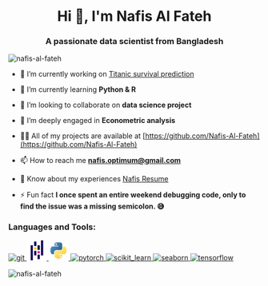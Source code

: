 <h1 align="center">Hi 👋, I'm Nafis Al Fateh</h1>
<h3 align="center">A passionate data scientist from Bangladesh</h3>

<p align="left"> <img src="https://komarev.com/ghpvc/?username=nafis-al-fateh&label=Profile%20views&color=0e75b6&style=flat" alt="nafis-al-fateh" /> </p>

- 🔭 I’m currently working on [Titanic survival prediction](https://github.com/Nafis-Al-Fateh/Python-EDGE.git)

- 🌱 I’m currently learning **Python & R**

- 👯 I’m looking to collaborate on **data science project**

- 🤝 I’m deeply engaged in **Econometric analysis**

- 👨‍💻 All of my projects are available at [https://github.com/Nafis-Al-Fateh](https://github.com/Nafis-Al-Fateh)

- 📫 How to reach me **nafis.optimum@gmail.com**

- 📄 Know about my experiences [Nafis Resume](https://tinyurl.com/nafis-cv-2024)

- ⚡ Fun fact **I once spent an entire weekend debugging code, only to find the issue was a missing semicolon. 😅**



<h3 align="left">Languages and Tools:</h3>
<p align="left"> <a href="https://git-scm.com/" target="_blank" rel="noreferrer"> <img src="https://www.vectorlogo.zone/logos/git-scm/git-scm-icon.svg" alt="git" width="40" height="40"/> </a>  </a> <a href="https://pandas.pydata.org/" target="_blank" rel="noreferrer"> <img src="https://raw.githubusercontent.com/devicons/devicon/2ae2a900d2f041da66e950e4d48052658d850630/icons/pandas/pandas-original.svg" alt="pandas" width="40" height="40"/> </a> <a href="https://www.python.org" target="_blank" rel="noreferrer"> <img src="https://raw.githubusercontent.com/devicons/devicon/master/icons/python/python-original.svg" alt="python" width="40" height="40"/> </a> <a href="https://pytorch.org/" target="_blank" rel="noreferrer"> <img src="https://www.vectorlogo.zone/logos/pytorch/pytorch-icon.svg" alt="pytorch" width="40" height="40"/> </a> <a href="https://scikit-learn.org/" target="_blank" rel="noreferrer"> <img src="https://upload.wikimedia.org/wikipedia/commons/0/05/Scikit_learn_logo_small.svg" alt="scikit_learn" width="40" height="40"/> </a> <a href="https://seaborn.pydata.org/" target="_blank" rel="noreferrer"> <img src="https://seaborn.pydata.org/_images/logo-mark-lightbg.svg" alt="seaborn" width="40" height="40"/> </a> <a href="https://www.tensorflow.org" target="_blank" rel="noreferrer"> <img src="https://www.vectorlogo.zone/logos/tensorflow/tensorflow-icon.svg" alt="tensorflow" width="40" height="40"/> </a> </p>

<p><img align="center" src="https://github-readme-stats.vercel.app/api/top-langs?username=nafis-al-fateh&show_icons=true&locale=en&layout=compact" alt="nafis-al-fateh" /></p>
